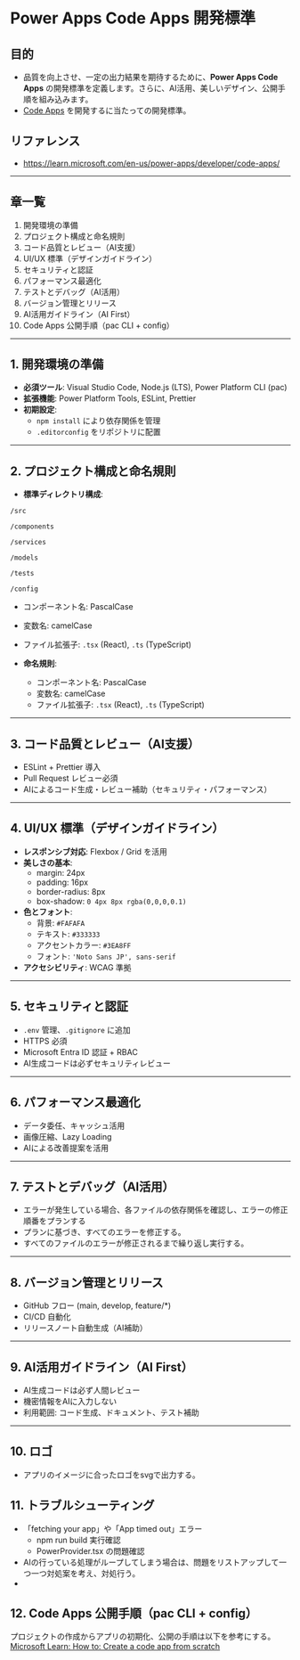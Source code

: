 # Power Apps Code Apps 開発標準

## 目的
- 品質を向上させ、一定の出力結果を期待するために、**Power Apps Code Apps** の開発標準を定義します。さらに、AI活用、美しいデザイン、公開手順を組み込みます。
- [Code Apps](https://aka.ms/CodeApps) を開発するに当たっての開発標準。
## リファレンス
- https://learn.microsoft.com/en-us/power-apps/developer/code-apps/
---

## 章一覧
1. 開発環境の準備  
2. プロジェクト構成と命名規則  
3. コード品質とレビュー（AI支援）  
4. UI/UX 標準（デザインガイドライン）  
5. セキュリティと認証  
6. パフォーマンス最適化  
7. テストとデバッグ（AI活用）  
8. バージョン管理とリリース  
9. AI活用ガイドライン（AI First）  
10. Code Apps 公開手順（pac CLI + config）  

---

## 1. 開発環境の準備
- **必須ツール**: Visual Studio Code, Node.js (LTS), Power Platform CLI (pac)  
- **拡張機能**: Power Platform Tools, ESLint, Prettier  
- **初期設定**:  
  - `npm install` により依存関係を管理  
  - `.editorconfig` をリポジトリに配置  

---

## 2. プロジェクト構成と命名規則
- **標準ディレクトリ構成**:

`/src`

`/components`

`/services`

`/models`

`/tests`

`/config`

- コンポーネント名: PascalCase  
- 変数名: camelCase  
- ファイル拡張子: `.tsx` (React), `.ts` (TypeScript)  


- **命名規則**:  
  - コンポーネント名: PascalCase  
  - 変数名: camelCase  
  - ファイル拡張子: `.tsx` (React), `.ts` (TypeScript)  

---
## 3. コード品質とレビュー（AI支援）
- ESLint + Prettier 導入  
- Pull Request レビュー必須  
- AIによるコード生成・レビュー補助（セキュリティ・パフォーマンス）  

---

## 4. UI/UX 標準（デザインガイドライン）
- **レスポンシブ対応**: Flexbox / Grid を活用  
- **美しさの基本**:  
  - margin: 24px  
  - padding: 16px  
  - border-radius: 8px  
  - box-shadow: `0 4px 8px rgba(0,0,0,0.1)`  
- **色とフォント**:  
  - 背景: `#FAFAFA`  
  - テキスト: `#333333`  
  - アクセントカラー: `#3EA8FF`  
  - フォント: `'Noto Sans JP', sans-serif`  
- **アクセシビリティ**: WCAG 準拠  

---

## 5. セキュリティと認証
- `.env` 管理、`.gitignore` に追加  
- HTTPS 必須  
- Microsoft Entra ID 認証 + RBAC  
- AI生成コードは必ずセキュリティレビュー  

---

## 6. パフォーマンス最適化
- データ委任、キャッシュ活用  
- 画像圧縮、Lazy Loading  
- AIによる改善提案を活用  

---

## 7. テストとデバッグ（AI活用）
- エラーが発生している場合、各ファイルの依存関係を確認し、エラーの修正順番をプランする
- プランに基づき、すべてのエラーを修正する。
- すべてのファイルのエラーが修正されるまで繰り返し実行する。 

---

## 8. バージョン管理とリリース
- GitHub フロー (main, develop, feature/*)  
- CI/CD 自動化  
- リリースノート自動生成（AI補助）  

---

## 9. AI活用ガイドライン（AI First）
- AI生成コードは必ず人間レビュー  
- 機密情報をAIに入力しない  
- 利用範囲: コード生成、ドキュメント、テスト補助  

---

## 10. ロゴ
- アプリのイメージに合ったロゴをsvgで出力する。

## 11. トラブルシューティング

- 「fetching your app」や「App timed out」エラー
    - npm run build 実行確認
    - PowerProvider.tsx の問題確認
- AIの行っている処理がループしてしまう場合は、問題をリストアップして一つ一つ対処案を考え、対処行う。
- 

## 12. Code Apps 公開手順（pac CLI + config）
プロジェクトの作成からアプリの初期化、公開の手順は以下を参考にする。
[Microsoft Learn: How to: Create a code app from scratch](https://learn.microsoft.com/en-us/power-apps/developer/code-apps/how-to/create-an-app-from-scratch)


